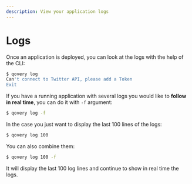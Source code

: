 ```yaml
---
description: View your application logs
---
```


# Logs

Once an application is deployed, you can look at the logs with the help of the CLI:

```bash
$ qovery log
Can't connect to Twitter API, please add a Token
Exit
```

 If you have a running application with several logs you would like to **follow in real time**, you can do it with `-f` argument:

```bash
$ qovery log -f
```

In the case you just want to display the last 100 lines of the logs:

```bash
$ qovery log 100
```

You can also combine them:

```bash
$ qovery log 100 -f
```

It will display the last 100 log lines and continue to show in real time the logs.

